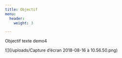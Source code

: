 ```yaml
---
title: Objectif
menu:
  header:
    weight: 3

---
```

Objectif texte demo4

![](/uploads/Capture d’écran 2018-08-16 à 10.56.50.png)